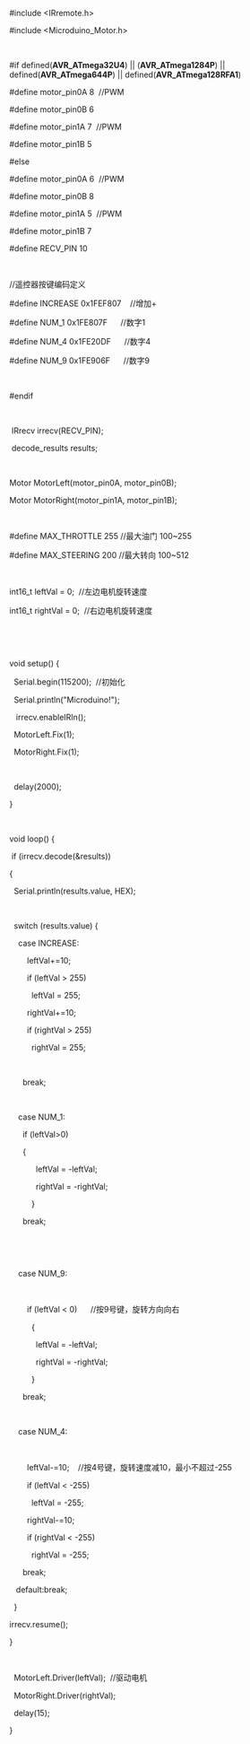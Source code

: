 

#include <IRremote.h>

#include <Microduino_Motor.h>

 

#if defined(__AVR_ATmega32U4__) ||
(__AVR_ATmega1284P__) || defined(__AVR_ATmega644P__) ||
defined(__AVR_ATmega128RFA1__)

#define motor_pin0A 8  //PWM

#define motor_pin0B 6

#define motor_pin1A 7  //PWM 

#define motor_pin1B 5

#else

#define motor_pin0A 6  //PWM

#define motor_pin0B 8

#define motor_pin1A 5  //PWM

#define motor_pin1B 7

#define RECV_PIN 10

 

//遥控器按键编码定义

#define INCREASE 0x1FEF807    //增加+

#define NUM_1 0x1FE807F      //数字1

#define NUM_4 0x1FE20DF      //数字4

#define NUM_9 0x1FE906F      //数字9

 

#endif

 

 IRrecv irrecv(RECV_PIN);

 decode_results results;

 

Motor MotorLeft(motor_pin0A, motor_pin0B);

Motor MotorRight(motor_pin1A, motor_pin1B);

 

#define MAX_THROTTLE 255 //最大油门 100~255

#define MAX_STEERING 200 //最大转向 100~512

 

int16_t leftVal = 0;  //左边电机旋转速度

int16_t rightVal = 0;  //右边电机旋转速度

 

 

void setup() {

 
Serial.begin(115200);  //初始化

 
Serial.println("Microduino!");

  
irrecv.enableIRIn(); 

 
MotorLeft.Fix(1);

 
MotorRight.Fix(1);

 

  delay(2000);

}

 

void loop() {

 if
(irrecv.decode(&results))

{

 
Serial.println(results.value, HEX);

 

 
switch (results.value) {

   
case INCREASE: 

       
leftVal+=10;

       
if (leftVal > 255)

         
leftVal = 255;

       
rightVal+=10;

       
if (rightVal > 255)

         
rightVal = 255;

         


     
break;

   

   
case NUM_1:

     
if (leftVal>0)

     
{           

           
leftVal = -leftVal;

           
rightVal = -rightVal;

         
}

     
break;

   

 

   
case NUM_9:

     

       
if (leftVal < 0)      //按9号键，旋转方向向右

         
{

           
leftVal = -leftVal;

           
rightVal = -rightVal;

         
}

     
break;

   

   
case NUM_4:

     

       
leftVal-=10;    //按4号键，旋转速度减10，最小不超过-255

       
if (leftVal < -255)

         
leftVal = -255;

       
rightVal-=10;

       
if (rightVal < -255)

         
rightVal = -255;

     
break;

  
default:break;

  }

irrecv.resume();

}

 

 
MotorLeft.Driver(leftVal);  //驱动电机

 
MotorRight.Driver(rightVal);

 
delay(15);

}

